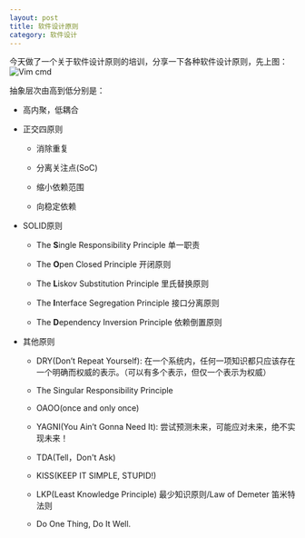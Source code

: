 ```yaml
---
layout: post
title: 软件设计原则
category: 软件设计
---
```

今天做了一个关于软件设计原则的培训，分享一下各种软件设计原则，先上图：
![Vim cmd](/images/设计原则.jpg "Vim cmd")

抽象层次由高到低分别是：

+ 高内聚，低耦合

+ 正交四原则

  - 消除重复

  - 分离关注点(SoC)

  - 缩小依赖范围

  - 向稳定依赖

+ SOLID原则

  - The **S**ingle Responsibility Principle 单一职责

  - The **O**pen Closed Principle 开闭原则

  - The **L**iskov Substitution Principle 里氏替换原则

  - The **I**nterface Segregation Principle 接口分离原则

  - The **D**ependency Inversion Principle 依赖倒置原则

+ 其他原则

  - DRY(Don’t Repeat Yourself): 在一个系统内，任何一项知识都只应该存在一个明确而权威的表示。（可以有多个表示，但仅一个表示为权威）

  - The Singular Responsibility Principle

  - OAOO(once and only once)

  - YAGNI(You Ain’t Gonna Need It): 尝试预测未来，可能应对未来，绝不实现未来！

  - TDA(Tell，Don't Ask)
  
  - KISS(KEEP IT SIMPLE, STUPID!)

  - LKP(Least Knowledge Principle) 最少知识原则/Law of Demeter 笛米特法则

  - Do One Thing, Do It Well.
